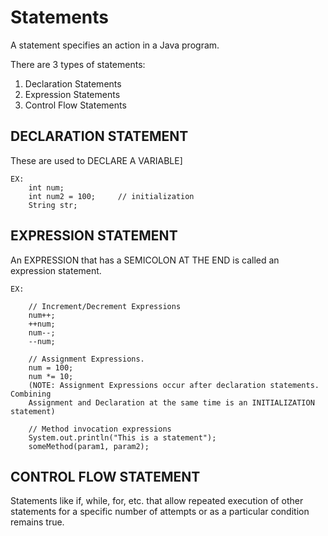 # Statements

A statement specifies an action in a Java program. 

There are 3 types of statements:
1. Declaration Statements
2. Expression Statements
3. Control Flow Statements

## DECLARATION STATEMENT

These are used to DECLARE A VARIABLE]

    EX:
        int num;
        int num2 = 100;     // initialization
        String str;
        
## EXPRESSION STATEMENT

An EXPRESSION that has a SEMICOLON AT THE END is called an expression statement. 

    EX:
    
        // Increment/Decrement Expressions
        num++;
        ++num;
        num--;
        --num;
        
        // Assignment Expressions.  
        num = 100;  
        num *= 10;
        (NOTE: Assignment Expressions occur after declaration statements. Combining
        Assignment and Declaration at the same time is an INITIALIZATION statement) 
        
        // Method invocation expressions
        System.out.println("This is a statement");
        someMethod(param1, param2);
        
## CONTROL FLOW STATEMENT

Statements like if, while, for, etc. that allow repeated execution of other statements for a specific
number of attempts or as a particular condition remains true. 
 